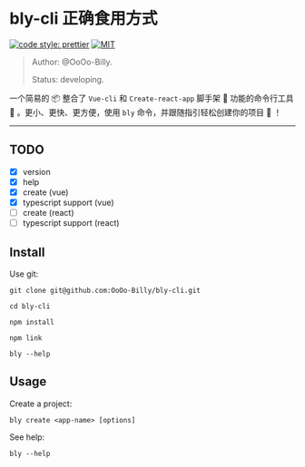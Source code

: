 # bly-cli 正确食用方式

[![code style: prettier](https://img.shields.io/badge/code_style-prettier-ff69b4.svg?style=flat-square)](https://github.com/prettier/prettier)
[![MIT](https://img.shields.io/badge/license-MIT-000000.svg)](https://github.com/vuejs/vue-cli/blob/dev/LICENSE)

> Author: @OoOo-Billy.
>
> Status: developing.

一个简易的 📦 整合了 `Vue-cli` 和 `Create-react-app` 脚手架 🔨 功能的命令行工具 🔧 。更小、更快、更方便，使用 `bly` 命令，并跟随指引轻松创建你的项目 👏 ！

---

## TODO

- [x] version
- [x] help
- [x] create (vue)
- [x] typescript support (vue)
- [ ] create (react)
- [ ] typescript support (react)

## Install

Use git:

```
git clone git@github.com:OoOo-Billy/bly-cli.git

cd bly-cli

npm install

npm link

bly --help
```

<!-- Use npm:
```
npm install -g bly-cli

bly --help
``` -->

## Usage

Create a project:

```
bly create <app-name> [options]
```

See help:

```
bly --help
```

